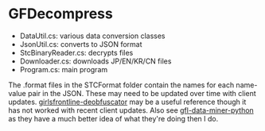 # GFDecompress

* DataUtil.cs: various data conversion classes
* JsonUtil.cs: converts to JSON format
* StcBinaryReader.cs: decrypts files
* Downloader.cs: downloads JP/EN/KR/CN files
* Program.cs: main program

The .format files in the STCFormat folder contain the names for each name-value pair in the JSON. These may need to be updated over time with client updates. [girlsfrontline-deobfuscator](https://github.com/neko-gg/girlsfrontline-deobfuscator) may be a useful reference though it has not worked with recent client updates. Also see [gfl-data-miner-python](https://github.com/gf-data-tools/gfl-data-miner-python) as they have a much better idea of what they're doing then I do.
